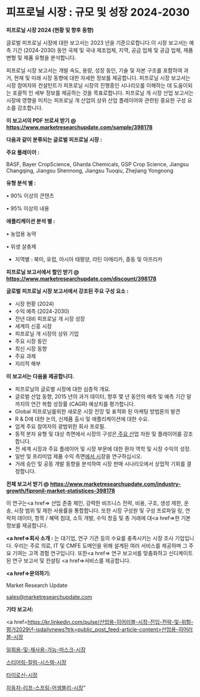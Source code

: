 # 피프로닐 시장 : 규모 및 성장 2024-2030

<strong>피프로닐 시장 2024 (현황 및 향후 동향)</strong>

글로벌 피프로닐 시장에 대한 보고서는 2023 년을 기준으로합니다.이 시장 보고서는 예측 기간 (2024-2030) 동안 국제 및 국내 제조업체, 지역, 공급 업체 및 공급 업체, 제품 변형 및 제품 유형을 분석합니다.

피프로닐 시장 보고서는 개발 속도, 용량, 성장 동인, 기술 및 자본 구조를 포함하여 과거, 현재 및 미래 시장 동향에 대한 자세한 정보를 제공합니다. 피프로닐 시장 보고서는 시장 참여자와 컨설턴트가 피프로닐 시장의 진행중인 시나리오를 이해하는 데 도움이되는 포괄적 인 세부 정보를 제공하는 것을 목표로합니다. 피프로닐 개 시장 산업 보고서는 시장에 영향을 미치는 피프로닐 개 산업의 상위 산업 플레이어와 관련된 중요한 구성 요소를 강조합니다.



<strong>이 보고서의 PDF 브로셔 받기 @ <a href=https://www.marketresearchupdate.com/sample/398178>https://www.marketresearchupdate.com/sample/398178</a></strong>



<strong>다음과 같이 분류되는 글로벌 피프로닐 시장 :</strong>



<strong>주요 플레이어 :</strong>

BASF, Bayer CropScience, Gharda Chemicals, GSP Crop Science, Jiangsu Changqing, Jiangsu Shennong, Jiangsu Tuoqiu, Zhejiang Yongnong



<strong>유형 분석 별 :</strong>

• 90% 이상의 콘텐츠

• 95% 이상의 내용



<strong>애플리케이션 분석 별 :</strong>

• 농업용 농약

• 위생 살충제

<ul>
  <li>지역별 : 북미, 유럽, 아시아 태평양, 라틴 아메리카, 중동 및 아프리카</li>
</ul>


<strong>피프로닐 보고서에서 할인 받기 @ <a href=https://www.marketresearchupdate.com/discount/398178>https://www.marketresearchupdate.com/discount/398178</a></strong>



<strong>글로벌 피프로닐 시장 보고서에서 강조된 주요 구성 요소 :</strong>
<ul>
  <li>시장 현황 (2024)</li>
  <li>수익 예측 (2024-2030)</li>
  <li>전년 대비 피프로닐 개 시장 성장</li>
  <li>세계의 신흥 시장</li>
  <li>피프로닐 개 시장의 상위 기업</li>
  <li>주요 시장 동인</li>
  <li>최신 시장 동향</li>
  <li>주요 과제</li>
  <li>지리적 해부</li>
</ul>


<strong>이 보고서는 다음을 제공합니다.</strong>
<ul>
  <li>피프로닐의 글로벌 시장에 대한 심층적 개요.</li>
  <li>글로벌 산업 동향, 2015 년의 과거 데이터, 향후 몇 년 동안의 예측 및 예측 기간 말까지의 연간 복합 성장률 (CAGR) 예상치를 평가합니다.</li>
  <li>Global 피프로닐를위한 새로운 시장 전망 및 표적화 된 마케팅 방법론의 발견</li>
  <li>R &amp; D에 대한 논의, 신제품 출시 및 애플리케이션에 대한 수요.</li>
  <li>업계 주요 참여자의 광범위한 회사 프로필.</li>
  <li>동적 분자 유형 및 대상 측면에서 시장의 구성은<a href=> 주요 산</a>업 자원 및 플레이어를 강조합니다.</li>
  <li>전 세계 시장과 주요 플레이어 및 시장 부문에 대한 환자 역학 및 시장 수익의 성장.</li>
  <li>일반 및 프리미엄 제품 수익 측면<a href=>에서 시</a>장을 연구하십시오.</li>
  <li>거래 승인 및 공동 개발 동향을 분석하여 시장 판매 시나리오에서 상업적 기회를 결정합니다.</li>
</ul>



<strong>전체 보고서 받기 @ <a href=https://www.marketresearchupdate.com/industry-growth/fipronil-market-statistices-398178>https://www.marketresearchupdate.com/industry-growth/fipronil-market-statistices-398178</a></strong>

이 연구는<a href=> 산업 존중</a> 체인, 강력한 비즈니스 전략, 비용, 구조, 생성 제한, 운송, 시장 범위 및 제한 사용률을 통합합니다. 또한 시장 구성원 및 구성 프로파일 링, 연락처 데이터, 항목 / 혜택 침대, 소득 개발, 수익 창출 및 총 거래에 대<a href=>한 기본 </a>정보를 제공합니다.



<strong><a href=>회사 소</a>개 :</strong>
는 대기업, 연구 기관 등의 수요를 충족시키는 시장 조사 기업입니다. 우리는 주로 의료, IT 및 CMFE 도메인을 위해 설계된 여러 서비스를 제공하며 그 주요 기여는 고객 경험 연구입니다. 또한<a href=> 연구 보</a>고서를 맞춤화하고 신디케이트 된 연구 보고서 및 컨설팅 <a href=>서비스</a>를 제공합니다.



<strong><a href=>문의하기:</a></strong>

Market Research Update

sales@marketresearchupdate.com



<strong>기타 보고서:</strong>

<a href=https://kr.linkedin.com/pulse/산업용-히어러블-시장-진입-전략-및-위험-평가2029년-isdailynews?trk=public_post_feed-article-content>산업용-히어러블-시장</a>

<a href=https://www.linkedin.com/pulse/일회용-및-재사용-가능-마스크-시장-규모-성장-2023-trend-tracking-tips-360-analysis/>일회용-및-재사용-가능-마스크-시장</a>

<a href=https://www.linkedin.com/pulse/스티어링-칼럼-시스템-시장-세분화-연구-및-목표-고객2029년-market-matrix-musings-analysis-ju5df/>스티어링-칼럼-시스템-시장</a>

<a href=https://www.linkedin.com/pulse/타이로신-시장-진입-전략-및-위험-평가2029년-data-dive-diaries-24-analysis-qviyf/>타이로신-시장</a>

<a href=https://www.linkedin.com/pulse/자동차-리프-스프링-어셈블리-시장-진입-전략-및-위험-평가2030년-n3brc/>자동차-리프-스프링-어셈블리-시장</a>"
